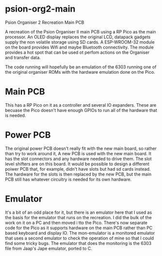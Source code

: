 # psion-org2-main
Psion Organiser 2 Recreation Main PCB

A recreation of the Psion Organiser II main PCB using a RP Pico as the
main processor.
An OLED display replaces the original LCD, datapack gadgets supply the
non volatile storage using SD cards.
A ESP-WROOM-32 module on the board provides Wifi and maybe Bluetooth connectivity.
The module provides a hot spot that can be used ot perfom actions on the Organiser
and transfer data.

The code running will hopefully be an emulation of the 6303 running one of the original
organiser ROMs with the hardware emulation done on the Pico.

Main PCB
========

This has a RP Pico on it as a controller and several IO expanders. These are becuase the Pico doesn't have enough GPIOs to
run all of the hardware that is needed.


Power PCB
=========

The original power PCB doesn't really fit with the new main board, so rather than try to work around it, A new PCB is used with the
new main board. It has the slot connectors and any hardware needed to drive them. The slot level shifters are on this board. It would be possible to design a different poiwer PCB that, for example, didn't have slots but had sd cards instead. The hardware for the slots is then replaced by the new PCB, but the main PCB still has whatever circuitry is needed for its own hardware.

Emulator
========

It's a bit of an odd place for it, but there is an emulator here that I used as the basis for the emulator that runs on the recreation. I did the bulk of the work on it on a PC and then moved i tto the Pico. There's now separate code for the Pico as it supports hardware on the main PCB rather than PC based keyboard and display IO. The mon-emulator is a monitored emulator that uses a second emulator to check the operation of mine so that I could find some tricky bugs. The emulator that does the monitoring is the 6303 file from Jaap's Jape emulator, ported to C.
